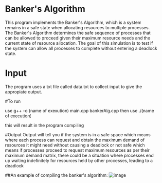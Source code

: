 # Banker's Algorithm

This program implements the Banker's Algorithm, which is a system remains in a safe state when allocating resources to multiple processes. The Banker's Algorithm determines the safe sequence of processes that can be allowed to proceed given their maximum resource needs and the current state of resource allocation. The goal of this simulation is to test if the system can allow all processes to complete without entering a deadlock state.

# Input

The program uses a txt file called data.txt to collect input to give the appropiate output. 

#To run

use 
g++ -o (name of exexution) main.cpp bankerAlg.cpp
then use
./(name of execution)

this will result in the program compiling

#Output
Output will tell you if the system is in a safe space which means where each process can request and obtain the maximum demand of resources it might need without causing a deadlock or not safe which means if processes proceed to request maximum resources as per their maximum demand matrix, there could be a situation where processes end up waiting indefinitely for resources held by other processes, leading to a deadlock

##An example of compiling the banker's algorithm: 
![image](https://github.com/AlwaysWorkingNeverOver/Banker-Algorithm/assets/115910495/2478441c-33b2-4eb4-b198-72d0c943d19b)
